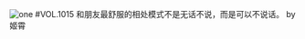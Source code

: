 ![one](http://image.wufazhuce.com/FsTPA02ykB4LlVI8DeZiD2Gb3DNy)
#VOL.1015
和朋友最舒服的相处模式不是无话不说，而是可以不说话。 by 姬霄